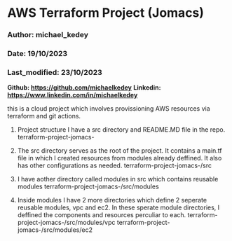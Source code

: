 # AWS Terraform Project (Jomacs)
### Author: michael_kedey
### Date: 19/10/2023
### Last_modified: 23/10/2023
**Github: https://github.com/michaelkedey**
**Linkedin: https://www.linkedin.com/in/michaelkedey**


this is a cloud project which involves provissioning AWS resources via terraform and git actions.

1. Project structure
I have a src directory and README.MD file in the repo.
terraform-project-jomacs-

2. The src directory serves as the root of the project. It contains a main.tf file in which I created resources from modules already deffined. It also has other configurations as needed.
terraform-project-jomacs-/src

3. I have aother directory called modules in src which contains reusable modules 
terraform-project-jomacs-/src/modules

4. Inside modules I have 2 more directories which define 2 seperate reusable modules, vpc and ec2. In these sperate module directories, I deffined the components and resources perculiar to each.
terraform-project-jomacs-/src/modules/vpc
terraform-project-jomacs-/src/modules/ec2








